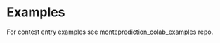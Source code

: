 # Examples

For contest entry examples see [monteprediction_colab_examples](https://github.com/microprediction/monteprediction_colab_examples) repo. 

